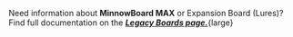 Need information about **MinnowBoard MAX** or Expansion Board (Lures)? Find full documentation on the ***[Legacy Boards page.](legacy-boards)***{large}
